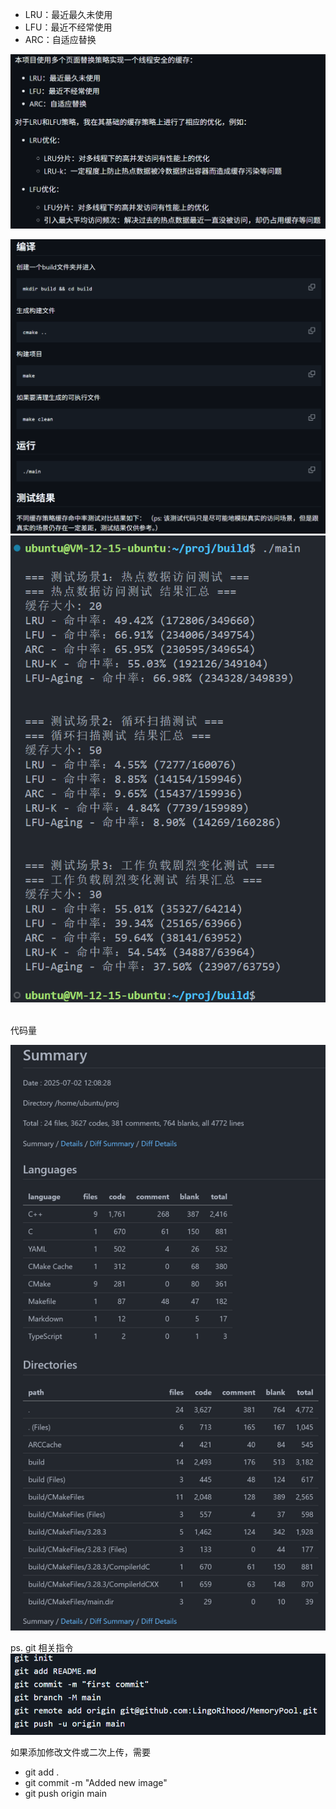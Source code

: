 - LRU：最近最久未使用
- LFU：最近不经常使用
- ARC：自适应替换<br>

![alt text](image-3.png)

![alt text](image-1.png)
![alt text](image.png)


<br>
代码量

![alt text](image-4.png)

ps. git 相关指令
![alt text](image-2.png)

如果添加修改文件或二次上传，需要
- git add .
- git commit -m "Added new image"
- git push origin main